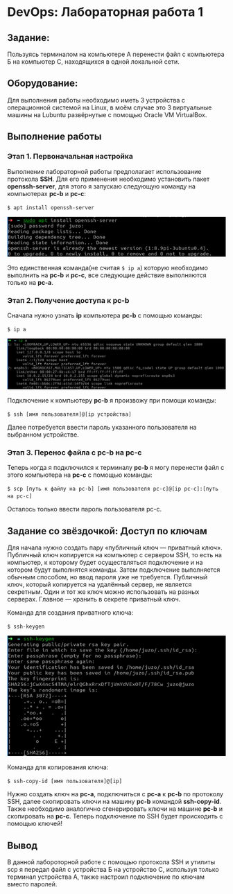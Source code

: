 ﻿# DevOps: Лабораторная работа 1

## Задание:
Пользуясь терминалом на компьютере А перенести файл с компьютера Б на компьютер С, находящихся в одной локальной сети.

## Оборудование:
Для выполнения работы необходимо иметь 3 устройства с операционной системой на Linux, в моём случае это 3 виртуальные машины на Lubuntu развёрнутые с помощью Oracle VM VirtualBox.  

## Выполнение работы

### Этап 1. Первоначальная настройка

Выполнение лабораторной работы предполагает использование протокола **SSH**. Для его применения необходимо установить пакет **openssh-server**, для этого я запускаю следующую команду на компьютерах **pc-b** и **pc-c**:

`$ apt install openssh-server`

![настройка ssh](./images/openssh.png)

Это единственная команда(не считая `$ ip a`) которую необходимо выполнить на **pc-b** и **pc-c**, все следующие действие выполняются только на **pc-a**.

### Этап 2. Получение доступа к pc-b

Сначала нужно узнать **ip** компьютера **pc-b** с помощью команды:

`$ ip a`

![настройка ssh](./images/ip.png)

Подключение к компьютеру **pc-b** я произвожу при помощи команды: 

`$ ssh [имя пользователя]@[ip устройства]`

Далее потребуется ввести пароль указанного пользователя на выбранном устройстве.

### Этап 3. Переноc файла с pc-b на pc-c

Теперь когда я подключился к терминалу **pc-b** я могу перенести файл с этого компьютера на **pc-c** с помощью команды:

`$ scp [путь к файлу на pc-b] [имя пользователя pc-c]@[ip pc-c]:[путь на pc-c]`

Осталось только ввести пароль пользователя pc-c.

## Задание со звёздочкой: Доступ по ключам

Для начала нужно создать пару «публичный ключ — приватный ключ». Публичный ключ копируется на компьютер с сервером SSH, то есть на компьютер, к которому будет осуществляться подключение и на котором будут выполнятся команды. Затем подключение выполняется обычным способом, но ввод пароля уже не требуется. Публичный ключ, который копируется на удалённый сервер, не является секретным. Один и тот же ключ можно использовать на разных серверах. Главное — хранить в секрете приватный ключ.

Команда для создания приватного ключа:

`$ ssh-keygen`

![настройка ssh](./images/keygen.png)

Команда для копирования ключа:

`$ ssh-copy-id [имя пользователя]@[ip]`

Нужно создать ключ на **pc-a**, подключиться с **pc-a** к **pc-b** по протоколу SSH, далее скопировать ключи на машину **pc-b** командой **ssh-copy-id**. Также необходимо аналогично сгенерировать ключи на машине **pc-b** и скопировать на **pc-с**. Теперь подключение по SSH будет происходить с помощью ключей! 

## Вывод

В данной лабороторной работе с помощью протокола SSH и утилиты scp я передал файл с устройства Б на устройство С, используя только терминал устройства А, также настроил подключение по ключам вместо паролей.